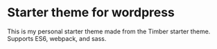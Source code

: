# Starter theme for wordpress

This is my personal starter theme made from the Timber starter theme. Supports ES6, webpack, and sass.

